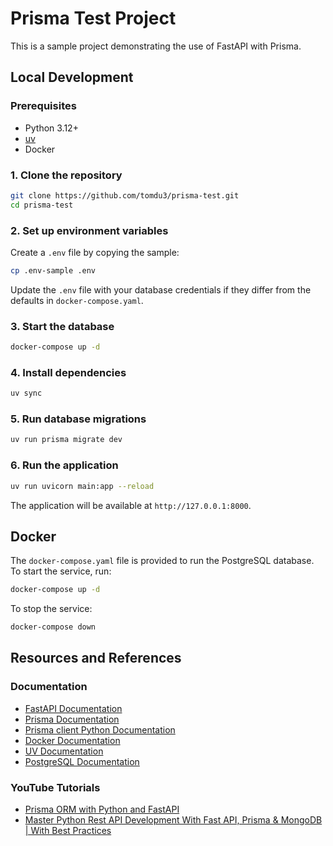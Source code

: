 # Prisma Test Project

This is a sample project demonstrating the use of FastAPI with Prisma.

## Local Development

### Prerequisites

- Python 3.12+
- [uv](https://github.com/astral-sh/uv)
- Docker

### 1. Clone the repository

```bash
git clone https://github.com/tomdu3/prisma-test.git
cd prisma-test
```

### 2. Set up environment variables

Create a `.env` file by copying the sample:

```bash
cp .env-sample .env
```

Update the `.env` file with your database credentials if they differ from the defaults in `docker-compose.yaml`.

### 3. Start the database

```bash
docker-compose up -d
```

### 4. Install dependencies

```bash
uv sync
```

### 5. Run database migrations

```bash
uv run prisma migrate dev
```

### 6. Run the application

```bash
uv run uvicorn main:app --reload
```

The application will be available at `http://127.0.0.1:8000`.

## Docker

The `docker-compose.yaml` file is provided to run the PostgreSQL database. To start the service, run:

```bash
docker-compose up -d
```

To stop the service:

```bash
docker-compose down
```
## Resources and References

### Documentation

- [FastAPI Documentation](https://fastapi.tiangolo.com/)
- [Prisma Documentation](https://www.prisma.io/docs/overview)
- [Prisma client Python Documentation](https://prisma-client-py.readthedocs.io/en/stable/)
- [Docker Documentation](https://docs.docker.com/)
- [UV Documentation](https://github.com/astral-sh/uv)
- [PostgreSQL Documentation](https://www.postgresql.org/)

### YouTube Tutorials
- [Prisma ORM with Python and FastAPI](https://youtu.be/21371tIb2yg)
- [Master Python Rest API Development With Fast API, Prisma & MongoDB | With Best Practices](https://youtu.be/OBUv7sjukqc)